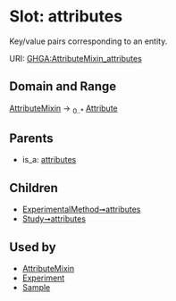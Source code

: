 
# Slot: attributes


Key/value pairs corresponding to an entity.

URI: [GHGA:AttributeMixin_attributes](https://w3id.org/GHGA/AttributeMixin_attributes)


## Domain and Range

[AttributeMixin](AttributeMixin.md) &#8594;  <sub>0..\*</sub> [Attribute](Attribute.md)

## Parents

 *  is_a: [attributes](attributes.md)

## Children

 *  [ExperimentalMethod➞attributes](ExperimentalMethod_attributes.md)
 *  [Study➞attributes](Study_attributes.md)

## Used by

 * [AttributeMixin](AttributeMixin.md)
 * [Experiment](Experiment.md)
 * [Sample](Sample.md)
